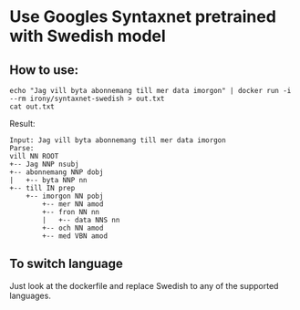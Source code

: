 # Use Googles Syntaxnet pretrained with Swedish model

## How to use:
    echo "Jag vill byta abonnemang till mer data imorgon" | docker run -i --rm irony/syntaxnet-swedish > out.txt
    cat out.txt

Result:

    Input: Jag vill byta abonnemang till mer data imorgon
    Parse:
    vill NN ROOT
    +-- Jag NNP nsubj
    +-- abonnemang NNP dobj
    |   +-- byta NNP nn
    +-- till IN prep
        +-- imorgon NN pobj
            +-- mer NN amod
            +-- fron NN nn
            |   +-- data NNS nn
            +-- och NN amod
            +-- med VBN amod

## To switch language
Just look at the dockerfile and replace Swedish to any of the supported languages. 